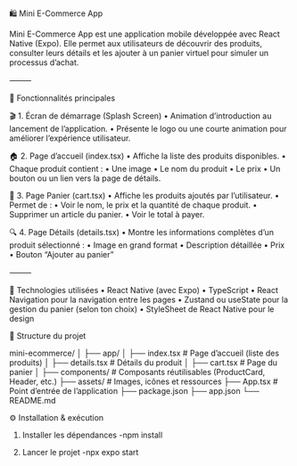🛍️ Mini E-Commerce App

Mini E-Commerce App est une application mobile développée avec React Native (Expo).
Elle permet aux utilisateurs de découvrir des produits, consulter leurs détails et les ajouter à un panier virtuel pour simuler un processus d’achat.

⸻

🚀 Fonctionnalités principales

🎬 1. Écran de démarrage (Splash Screen)
• Animation d’introduction au lancement de l’application.
• Présente le logo ou une courte animation pour améliorer l’expérience utilisateur.

🏠 2. Page d’accueil (index.tsx)
• Affiche la liste des produits disponibles.
• Chaque produit contient :
• Une image
• Le nom du produit
• Le prix
• Un bouton ou un lien vers la page de détails.

🛒 3. Page Panier (cart.tsx)
• Affiche les produits ajoutés par l’utilisateur.
• Permet de :
• Voir le nom, le prix et la quantité de chaque produit.
• Supprimer un article du panier.
• Voir le total à payer.

🔍 4. Page Détails (details.tsx)
• Montre les informations complètes d’un produit sélectionné :
• Image en grand format
• Description détaillée
• Prix
• Bouton “Ajouter au panier”

⸻

🧩 Technologies utilisées
• React Native (avec Expo)
• TypeScript
• React Navigation pour la navigation entre les pages
• Zustand ou useState pour la gestion du panier (selon ton choix)
• StyleSheet de React Native pour le design

📂 Structure du projet

mini-ecommerce/
│
├── app/
│ ├── index.tsx # Page d’accueil (liste des produits)
│ ├── details.tsx # Détails du produit
│ ├── cart.tsx # Page du panier
│
├── components/ # Composants réutilisables (ProductCard, Header, etc.)
├── assets/ # Images, icônes et ressources
├── App.tsx # Point d’entrée de l’application
├── package.json
├── app.json
└── README.md

⚙️ Installation & exécution

1. Installer les dépendances
   -npm install

2. Lancer le projet
   -npx expo start
